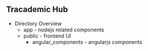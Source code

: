 Tracademic Hub
---------------

+ Directory Overview
    + app - nodejs related components
    + public - frontend UI
        + angular_components - angularjs components
    